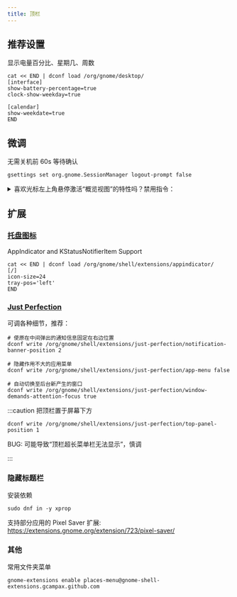 ```yaml
---
title: 顶栏
---
```


## 推荐设置

显示电量百分比、星期几、周数

```shell
cat << END | dconf load /org/gnome/desktop/
[interface]
show-battery-percentage=true
clock-show-weekday=true

[calendar]
show-weekdate=true
END
```

## 微调

无需关机前 60s 等待确认

    gsettings set org.gnome.SessionManager logout-prompt false

<details>
    <summary>喜欢光标左上角悬停激活“概览视图”的特性吗？禁用指令：</summary>

    gsettings set org.gnome.desktop enable-hot-corners false

</details>

## 扩展

### [托盘图标](https://extensions.gnome.org/extension/615/appindicator-support/)

AppIndicator and KStatusNotifierItem Support

```shell
cat << END | dconf load /org/gnome/shell/extensions/appindicator/
[/]
icon-size=24
tray-pos='left'
END
```

### [Just Perfection](https://extensions.gnome.org/extension/3843/just-perfection/)

可调各种细节，推荐：

```shell
# 使原在中间弹出的通知信息固定在右边位置
dconf write /org/gnome/shell/extensions/just-perfection/notification-banner-position 2

# 隐藏作用不大的应用菜单
dconf write /org/gnome/shell/extensions/just-perfection/app-menu false

# 自动切换至后台新产生的窗口
dconf write /org/gnome/shell/extensions/just-perfection/window-demands-attention-focus true
```

:::caution 把顶栏置于屏幕下方

    dconf write /org/gnome/shell/extensions/just-perfection/top-panel-position 1

BUG: 可能导致“顶栏超长菜单栏无法显示”，慎调

:::

### 隐藏标题栏

安装依赖

    sudo dnf in -y xprop

支持部分应用的 Pixel Saver 扩展: https://extensions.gnome.org/extension/723/pixel-saver/

<!--
### gtk-title-bar

https://extensions.gnome.org/extension/1732/gtk-title-bar/
-->

### 其他

常用文件夹菜单

    gnome-extensions enable places-menu@gnome-shell-extensions.gcampax.github.com
